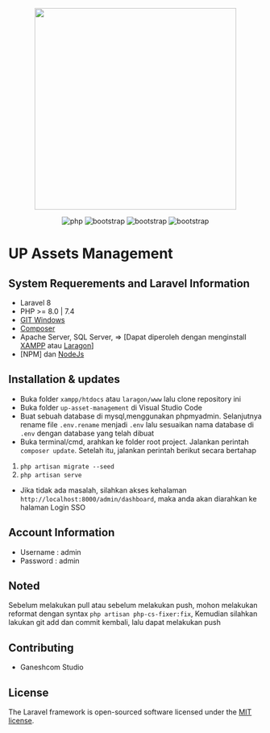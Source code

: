 <p align="center"><a href="https://laravel.com" target="_blank"><img src="https://raw.githubusercontent.com/laravel/art/master/logo-lockup/5%20SVG/2%20CMYK/1%20Full%20Color/laravel-logolockup-cmyk-red.svg" width="400"></a></p>

<p align="center">
<img alt="php" src="https://img.shields.io/badge/PHP-777BB4?style=for-the-badge&logo=php&logoColor=white"> <img alt="bootstrap" src="https://img.shields.io/badge/Bootstrap-563D7C?style=for-the-badge&logo=bootstrap&logoColor=white"> <img alt="bootstrap" src="https://img.shields.io/badge/jQuery-0769AD?style=for-the-badge&logo=jquery&logoColor=white"> <img alt="bootstrap" src="https://img.shields.io/badge/Laravel-FF2D20?style=for-the-badge&logo=laravel&logoColor=white">
</p>

# UP Assets Management

## System Requerements and Laravel Information

-   Laravel 8
-   PHP >= 8.0 | 7.4
-   [GIT Windows](https://git-scm.com/download/win)
-   [Composer](https://getcomposer.org/download/)
-   Apache Server, SQL Server, => [Dapat diperoleh dengan menginstall [XAMPP](https://www.apachefriends.org/download.html) atau [Laragon](https://laragon.org/download/index.html)]
-   [NPM] dan [NodeJs](https://nodejs.org/en/)

## Installation & updates

-   Buka folder `xampp/htdocs` atau `laragon/www` lalu clone repository ini
-   Buka folder `up-asset-management` di Visual Studio Code
-   Buat sebuah database di mysql,menggunakan phpmyadmin. Selanjutnya rename file `.env.rename` menjadi `.env` lalu sesuaikan nama database di `.env` dengan database yang telah dibuat
-   Buka terminal/cmd, arahkan ke folder root project. Jalankan perintah `composer update`. Setelah itu, jalankan perintah berikut secara bertahap

1. `php artisan migrate --seed`
2. `php artisan serve`

-   Jika tidak ada masalah, silahkan akses kehalaman `http://localhost:8000/admin/dashboard`, maka anda akan diarahkan ke halaman Login SSO

## Account Information

-   Username : admin
-   Password : admin

## Noted

Sebelum melakukan pull atau sebelum melakukan push, mohon melakukan reformat dengan syntax `php artisan php-cs-fixer:fix`, Kemudian silahkan lakukan git add dan commit kembali, lalu dapat melakukan push

## Contributing

-   Ganeshcom Studio

## License

The Laravel framework is open-sourced software licensed under the [MIT license](https://opensource.org/licenses/MIT).
